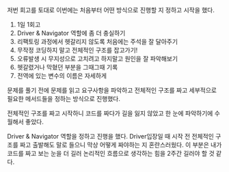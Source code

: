 저번 회고를 토대로 이번에는 처음부터 어떤 방식으로 진행할 지 정하고 시작을 했다.

1. 1일 1회고
2. Driver & Navigator 역할에 좀 더 충실하기
3. 리팩토링 과정에서 헷갈리지 않도록 처음에는 주석을 잘 달아주기
4. 무작정 코딩하지 말고 전체적인 구조를 잡고가기!
5. 오류발생 시 무지성으로 고치려고 하지말고 원인을 잘 파악해보기
6. 헷갈렸거나 막혔던 부분을 그때그때 기록
7. 전역에 있는 변수의 이름은 자세하게

문제를 풀기 전에 문제를 읽고 요구사항을 파악하고 전체적인 구조를 짜고 세부적으로 필요한 메서드들을 정하는 방식으로 진행했다. 

전체적인 구조를 짜고 시작하니 코드를 짜다가 길을 잃지 않았고 한 눈에 파악하기에 수월해서 좋았다.

Driver & Navigator 역할을 정하고 진행을 했다. Driver입장일 때 시작 전 전체적인 구조를 짜고 출발해도 말로 들으니 막상 어떻게 짜야하는 지 혼란스러웠다. 이 부분은 내가 코드를 짜고 보는 눈을 더 길러 논리적인 흐름으로 생각하는 힘을 2주간 길러야 할 것 같다.
